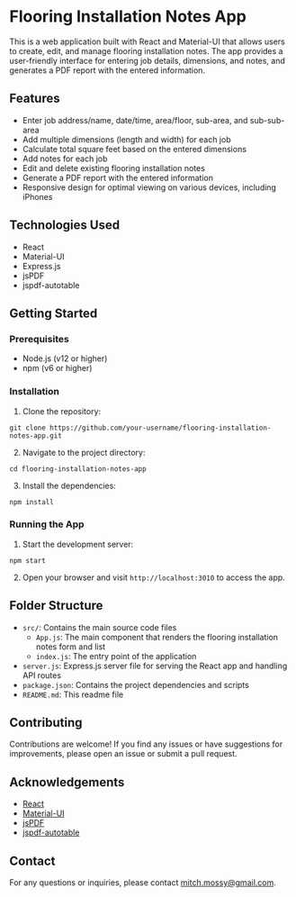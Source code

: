 # Flooring Installation Notes App

This is a web application built with React and Material-UI that allows users to create, edit, and manage flooring installation notes. The app provides a user-friendly interface for entering job details, dimensions, and notes, and generates a PDF report with the entered information.

## Features

- Enter job address/name, date/time, area/floor, sub-area, and sub-sub-area
- Add multiple dimensions (length and width) for each job
- Calculate total square feet based on the entered dimensions
- Add notes for each job
- Edit and delete existing flooring installation notes
- Generate a PDF report with the entered information
- Responsive design for optimal viewing on various devices, including iPhones

## Technologies Used

- React
- Material-UI
- Express.js
- jsPDF
- jspdf-autotable

## Getting Started

### Prerequisites

- Node.js (v12 or higher)
- npm (v6 or higher)

### Installation

1. Clone the repository:

```
git clone https://github.com/your-username/flooring-installation-notes-app.git
```

2. Navigate to the project directory:

```
cd flooring-installation-notes-app
```

3. Install the dependencies:

```
npm install
```

### Running the App

1. Start the development server:

```
npm start
```

2. Open your browser and visit `http://localhost:3010` to access the app.

## Folder Structure

- `src/`: Contains the main source code files
  - `App.js`: The main component that renders the flooring installation notes form and list
  - `index.js`: The entry point of the application
- `server.js`: Express.js server file for serving the React app and handling API routes
- `package.json`: Contains the project dependencies and scripts
- `README.md`: This readme file

## Contributing

Contributions are welcome! If you find any issues or have suggestions for improvements, please open an issue or submit a pull request.



## Acknowledgements

- [React](https://reactjs.org/)
- [Material-UI](https://material-ui.com/)
- [jsPDF](https://github.com/MrRio/jsPDF)
- [jspdf-autotable](https://github.com/simonbengtsson/jsPDF-AutoTable)

## Contact

For any questions or inquiries, please contact [mitch.mossy@gmail.com](mailto:mitch.mossy@gmail.com).
